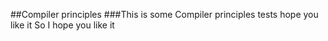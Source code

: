 ##Compiler principles
###This is some Compiler principles tests hope you like it
So I hope you like it
